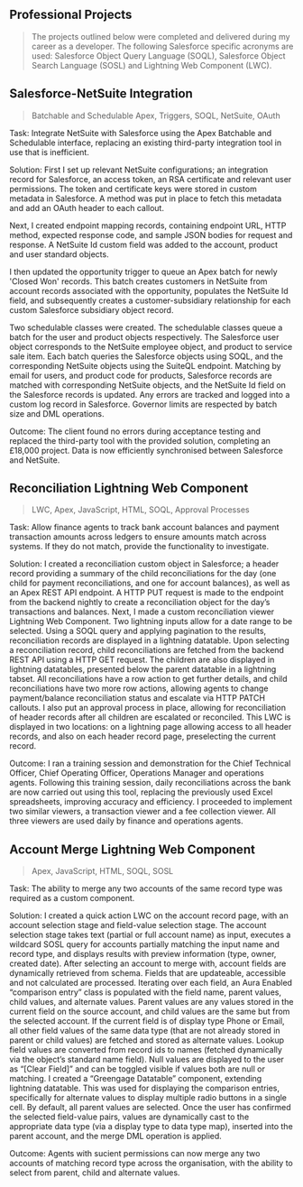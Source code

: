 ## Professional Projects

> The projects outlined below were completed and delivered during my career as a developer. The following Salesforce specific acronyms are used: Salesforce Object Query Language (SOQL), Salesforce Object Search Language (SOSL) and Lightning Web Component (LWC).

## Salesforce-NetSuite Integration
> Batchable and Schedulable Apex, Triggers, SOQL, NetSuite, OAuth

Task: Integrate NetSuite with Salesforce using the Apex Batchable and Schedulable interface, replacing an existing third-party integration tool in use that is inefficient.

Solution: First I set up relevant NetSuite configurations; an integration record for Salesforce, an access token, an RSA certificate and relevant user permissions. The token and certificate keys were stored in custom metadata in Salesforce. A method was put in place to fetch this metadata and add an OAuth header to each callout.

Next, I created endpoint mapping records, containing endpoint URL, HTTP method, expected response code, and sample JSON bodies for request and response. A NetSuite Id custom field was added to the account, product and user standard objects. 

I then updated the opportunity trigger to queue an Apex batch for newly 'Closed Won' records. This batch creates customers in NetSuite from account records associated with the opportunity, populates the NetSuite Id field, and subsequently creates a customer-subsidiary relationship for each custom Salesforce subsidiary object record. 

Two schedulable classes were created. The schedulable classes queue a batch for the user and product objects respectively. The Salesforce user object corresponds to the NetSuite employee object, and product to service sale item. Each batch queries the Salesforce objects using SOQL, and the corresponding NetSuite objects using the SuiteQL endpoint. Matching by email for users, and product code for products, Salesforce records are matched with corresponding NetSuite objects, and the NetSuite Id field on the Salesforce records is updated. Any errors are tracked and logged into a custom log record in Salesforce. Governor limits are respected by batch size and DML operations.

Outcome: The client found no errors during acceptance testing and replaced the third-party tool with the provided solution, completing an £18,000 project. Data is now efficiently synchronised between Salesforce and NetSuite.

## Reconciliation Lightning Web Component 
> LWC, Apex, JavaScript, HTML, SOQL, Approval Processes

Task: Allow finance agents to track bank account balances and payment transaction amounts across ledgers to ensure amounts match across systems. If they do not match, provide the functionality to investigate.

Solution: I created a reconciliation custom object in Salesforce; a header record providing a summary of the child reconciliations for the day (one child for payment reconciliations, and one for account balances), as well as an Apex REST API endpoint. A HTTP PUT request is made to the endpoint from the backend nightly to create a reconciliation object for the day’s transactions and balances. Next, I made a custom reconciliation viewer Lightning Web Component. Two lightning inputs allow for a date range to be selected. Using a SOQL query and applying pagination to the results, reconciliation records are displayed in a lightning datatable. Upon selecting a reconciliation record, child reconciliations are fetched from the backend REST API using a HTTP GET request. The children are also displayed in lightning datatables, presented below the parent datatable in a lightning tabset. All reconciliations have a row action to get further details, and child reconciliations have two more row actions, allowing agents to change payment/balance reconciliation status and escalate via HTTP PATCH callouts. I also put an approval process in place, allowing for reconciliation of header records after all children are escalated or reconciled. This LWC is displayed in two locations: on a lightning page allowing access to all header records, and also on each header record page, preselecting the current record. 

Outcome: I ran a training session and demonstration for the Chief Technical Officer, Chief Operating Officer, Operations Manager and operations agents. Following this training session, daily reconciliations across the bank are now carried out using this tool, replacing the previously used Excel spreadsheets, improving accuracy and efficiency. I proceeded to implement two similar viewers, a transaction viewer and a fee collection viewer. All three viewers are used daily by finance and operations agents.

## Account Merge Lightning Web Component 
> Apex, JavaScript, HTML, SOQL, SOSL

Task: The ability to merge any two accounts of the same record type was required as a custom component.

Solution: I created a quick action LWC on the account record page, with an account selection stage and field-value selection stage. The account selection stage takes text (partial or full account name) as input, executes a wildcard SOSL query for accounts partially matching the input name and record type, and displays results with preview information (type, owner, created date). After selecting an account to merge with, account fields are dynamically retrieved from schema. Fields that are updateable, accessible and not calculated are processed. Iterating over each field, an Aura Enabled “comparison entry” class is populated with the field name, parent values, child values, and alternate values. Parent values are any values stored in the current field on the source account, and child values are the same but from the selected account. If the current field is of display type Phone or Email, all other field values of the same data type (that are not already stored in parent or child values) are fetched and stored as alternate values. Lookup field values are converted from record ids to names (fetched dynamically via the object’s standard name field). Null values are displayed to the user as “[Clear Field]” and can be toggled visible if values both are null or matching. I created a “Greengage Datatable” component, extending lightning datatable. This was used for displaying the comparison entries, specifically for alternate values to display multiple radio buttons in a single cell. By default, all parent values are selected. Once the user has confirmed the selected field-value pairs, values are dynamically cast to the appropriate data type (via a display type to data type map), inserted into the parent account, and the merge DML operation is applied.

Outcome: Agents with su cient permissions can now merge any two accounts of matching record type across the organisation, with the ability to select from parent, child and alternate values.
